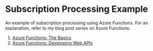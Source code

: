 # Subscription Processing Example

An example of subscription processing using Azure Functions. For an explanation, refer to my blog post series on Azure Functions:

1. [Azure Functions: The Basics](https://waymack.net/azure-functions-part-1-the-basics/)
1. [Azure Functions: Developing Web APIs](https://waymack.net/azure-functions-part-2-developing-web-apis/)